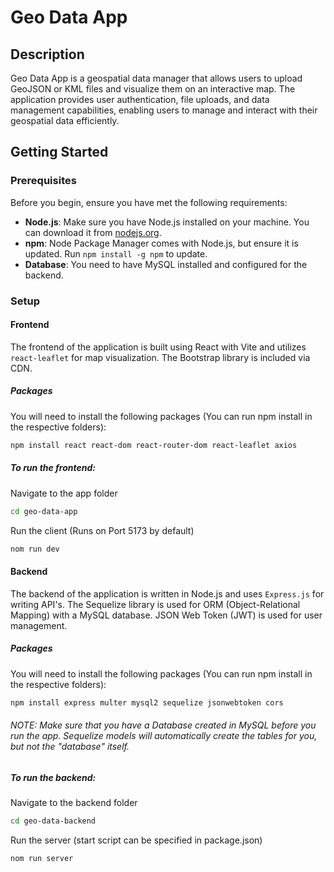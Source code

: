 # Geo Data App

## Description
Geo Data App is a geospatial data manager that allows users to upload GeoJSON or KML files and visualize them on an interactive map. The application provides user authentication, file uploads, and data management capabilities, enabling users to manage and interact with their geospatial data efficiently.

## Getting Started

### Prerequisites
Before you begin, ensure you have met the following requirements:

- **Node.js**: Make sure you have Node.js installed on your machine. You can download it from [nodejs.org](https://nodejs.org/).
- **npm**: Node Package Manager comes with Node.js, but ensure it is updated. Run `npm install -g npm` to update.
- **Database**: You need to have MySQL installed and configured for the backend.

### Setup

#### Frontend
The frontend of the application is built using React with Vite and utilizes `react-leaflet` for map visualization. The Bootstrap library is included via CDN.

##### Packages
You will need to install the following packages (You can run npm install in the respective folders):

```bash
npm install react react-dom react-router-dom react-leaflet axios
```

##### To run the frontend:
Navigate to the app folder
```bash
cd geo-data-app
```
Run the client (Runs on Port 5173 by default)
```bash
nom run dev
```
#### Backend
The backend of the application is written in Node.js and uses `Express.js` for writing API's. The Sequelize library is used for ORM (Object-Relational Mapping) with a MySQL database. JSON Web Token (JWT) is used for user management.

##### Packages
You will need to install the following packages (You can run npm install in the respective folders):

```bash
npm install express multer mysql2 sequelize jsonwebtoken cors
```
###### NOTE: Make sure that you have a Database created in MySQL before you run the app. Sequelize models will automatically create the tables for you, but not the "database" itself.

##### To run the backend:
Navigate to the backend folder
```bash
cd geo-data-backend
```
Run the server (start script can be specified in package.json)
```bash
nom run server
```